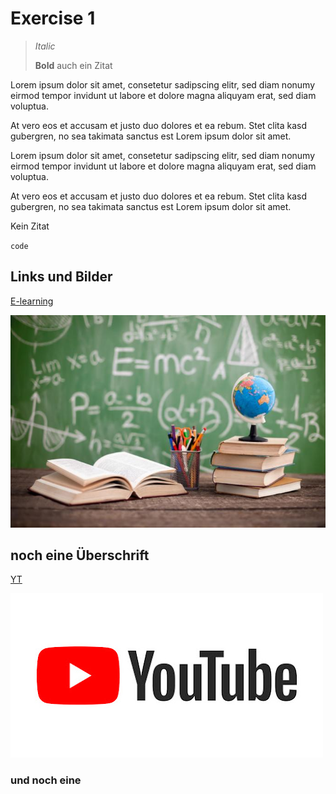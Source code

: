 # Exercise 1

>*Italic*
>
>**Bold**
>auch ein Zitat

Lorem ipsum dolor sit amet, consetetur sadipscing elitr, sed diam nonumy eirmod tempor invidunt ut labore et dolore magna aliquyam erat, sed diam voluptua.

At vero eos et accusam et justo duo dolores et ea rebum. Stet clita kasd gubergren, no sea takimata sanctus est Lorem ipsum dolor sit amet.

Lorem ipsum dolor sit amet, consetetur sadipscing elitr, sed diam nonumy eirmod tempor invidunt ut labore et dolore magna aliquyam erat, sed diam voluptua.

At vero eos et accusam et justo duo dolores et ea rebum. Stet clita kasd gubergren, no sea takimata sanctus est Lorem ipsum dolor sit amet.

Kein Zitat

`code`

## Links und Bilder

[E-learning](https://elearning.fh-joanneum.at/course/view.php?id=1947)

![schule](schule.jpg)

## noch eine Überschrift

[YT](https://www.youtube.com/)

![YT](YT.jpg)

### und noch eine
